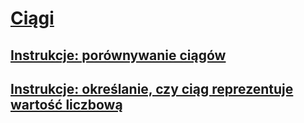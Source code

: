 # [Ciągi](index.md)
## [Instrukcje: porównywanie ciągów](how-to-compare-strings.md)
## [Instrukcje: określanie, czy ciąg reprezentuje wartość liczbową](how-to-determine-whether-a-string-represents-a-numeric-value.md)

